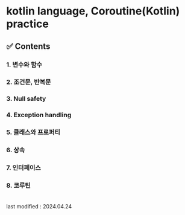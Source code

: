 # kotlin language, Coroutine(Kotlin) practice <br>

## ✅ Contents <br>
### 1. 변수와 함수 
### 2. 조건문, 반복문
### 3. Null safety
### 4. Exception handling
### 5. 클래스와 프로퍼티
### 6. 상속
### 7. 인터페이스
### 8. 코루틴 <br><br>


last modified : 2024.04.24
